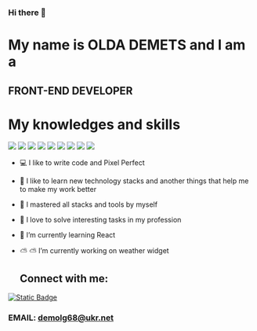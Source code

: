 ### Hi there 👋

# My name is __OLDA DEMETS__ and I am a
## FRONT-END DEVELOPER

# My knowledges and skills

![](https://img.shields.io/badge/-HTML-8A2BE2)
![](https://img.shields.io/badge/-CSS-8A2BE2)
![](https://img.shields.io/badge/-Java%20Script-8A2BE2)
![](https://img.shields.io/badge/-Github-8A2BE2)
![](https://img.shields.io/badge/-Java%20Script-8A2BE2)
![](https://img.shields.io/badge/-Responsive%20Design-8A2BE2)
![](https://img.shields.io/badge/-REST%20Api-8A2BE2)
![](https://img.shields.io/badge/-Testing-8A2BE2)
![](https://img.shields.io/badge/-Figma-8A2BE2)

- :computer: I like to write code and Pixel Perfect
- :dvd: I like to learn new technology stacks and another things that help me to make my work better
- :muscle: I mastered all stacks and tools by myself
- :key: I love to solve interesting tasks in my profession
- 🌱 I’m currently learning React
- ⛅ :partly_sunny: I’m currently working on weather widget

  ## Connect with me:
[<img alt="Static Badge" src="https://img.shields.io/badge/-LinkedIn-black?style=for-the-badge&logo=linkedin&logoColor=0A66C2"/>](https://www.linkedin.com/in/olga-demets-ab894323b?lipi=urn%3Ali%3Apage%3Ad_flagship3_profile_view_base_contact_details%3Bccv3zHe2T0abAuwx0vbqOQ%3D%3D)

### EMAIL:  demolg68@ukr.net


  
  


